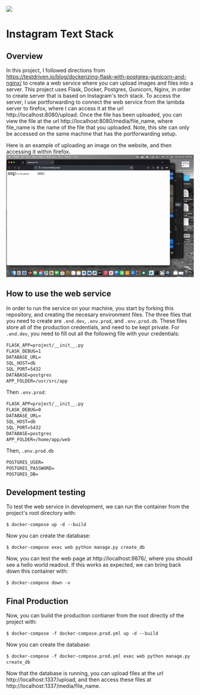 
[![](https://github.com/eoinoconnell04/final2/workflows/tests/badge.svg)](https://github.com/eoinoconnell04/final2/actions?query=workflow%3Atests)

# Instagram Text Stack

## Overview

In this project, I followed directions from https://testdriven.io/blog/dockerizing-flask-with-postgres-gunicorn-and-nginx/ to create a web service where you can upload images and files into a server. This project uses Flask, Docker, Postgres, Gunicorn, Nginx, in order to create server that is based on Instagram's tech stack. To access the server, I use portforwarding to connect the web service from the lambda server to firefox, where I can access it at the url http://localhost:8080/upload. Once the file has been uploaded, you can view the file at the url http://localhost:8080/media/file_name, where file_name is the name of the file that you uploaded. Note, this site can only be accessed on the same machine that has the portforwarding setup.

Here is an example of uploading an image on the website, and then accessing it within firefox.
<img src=uploading_image.gif />

## How to use the web service

In order to run the service on your machine, you start by forking this repository, and creating the necesary environment files. The three files that you need to create are `.end.dev`, `.env.prod`, and `.env.prod.db`. These files store all of the production credentials, and need to be kept private.
For `.end.dev`, you need to fill out all the following file with your credentials:

```
FLASK_APP=project/__init__.py
FLASK_DEBUG=1
DATABASE_URL=
SQL_HOST=db
SQL_PORT=5432
DATABASE=postgres
APP_FOLDER=/usr/src/app
```
Then `.env.prod`:
```
FLASK_APP=project/__init__.py
FLASK_DEBUG=0
DATABASE_URL=
SQL_HOST=db
SQL_PORT=5432
DATABASE=postgres
APP_FOLDER=/home/app/web
```
Then, `.env.prod.db`
```
POSTGRES_USER= 
POSTGRES_PASSWORD=
POSTGRES_DB=
```

## Development testing

To test the web service in development, we can run the container from the project's root directory with:
```
$ docker-compose up -d --build
```
Now you can create the database:
```
$ docker-compose exec web python manage.py create_db
```
Now, you can test the web page at http://localhost:9876/, where you should see a hello world readout. If this works as expected, we can bring back down this container with:
```
$ docker-compose down -v
```

## Final Production

Now, you can build the production contianer from the root directly of the project with:
```
$ docker-compose -f docker-compose.prod.yml up -d --build
```

Now you can create the database:
```
$ docker-compose -f docker-compose.prod.yml exec web python manage.py create_db
```
Now that the database is running, you can upload files at the url http://localhost:1337/upload, and then access these files at http://localhost:1337/media/file_name.
